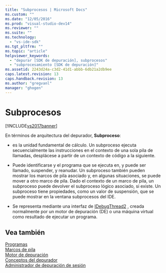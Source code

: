 ```yaml
---
title: "Subprocesos | Microsoft Docs"
ms.custom: ""
ms.date: "12/05/2016"
ms.prod: "visual-studio-dev14"
ms.reviewer: ""
ms.suite: ""
ms.technology: 
  - "vs-ide-sdk"
ms.tgt_pltfrm: ""
ms.topic: "article"
helpviewer_keywords: 
  - "depurar [SDK de depuración], subprocesos"
  - "subprocesamiento [SDK de depuración]"
ms.assetid: 2243d24a-c3d2-41d1-abbb-6db21a2db9ee
caps.latest.revision: 13
caps.handback.revision: 13
ms.author: "gregvanl"
manager: "ghogen"
---
```

# Subprocesos
[!INCLUDE[vs2017banner](../../code-quality/includes/vs2017banner.md)]

En términos de arquitectura del depurador, **Subproceso**:  
  
-   es la unidad fundamental de cálculo.  Un subproceso ejecuta secuencialmente las instrucciones en el contexto de una sola pila de llamadas, desplácese a partir de un contexto de código a la siguiente.  
  
-   Puede identificarse y el programa que se ejecuta en, y puede ser llamado, suspender, y reanudar.  Un subproceso también pueden mostrar los marcos de pila asociado y, en algunas situaciones, se puede mover a otro marco de pila.  Dado el contexto de un marco de pila, un subproceso puede devolver el subproceso lógico asociado, si existe.  Un subproceso tiene propiedades, como un valor de suspensión, que se puede mostrar en la ventana subprocesos del IDE.  
  
-   Se representa mediante una interfaz de [IDebugThread2](../../extensibility/debugger/reference/idebugthread2.md) , creada normalmente por un motor de depuración \(DE\) o una máquina virtual como resultado de ejecutar un programa.  
  
## Vea también  
 [Programas](../../extensibility/debugger/programs.md)   
 [Marcos de pila](../../extensibility/debugger/stack-frames.md)   
 [Motor de depuración](../../extensibility/debugger/debug-engine.md)   
 [Conceptos del depurador](../../extensibility/debugger/debugger-concepts.md)   
 [Administrador de depuración de sesión](../../extensibility/debugger/session-debug-manager.md)